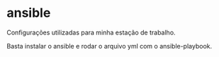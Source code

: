 # ansible

Configurações utilizadas para minha estação de trabalho.

Basta instalar o ansible e rodar o arquivo yml com o ansible-playbook.
